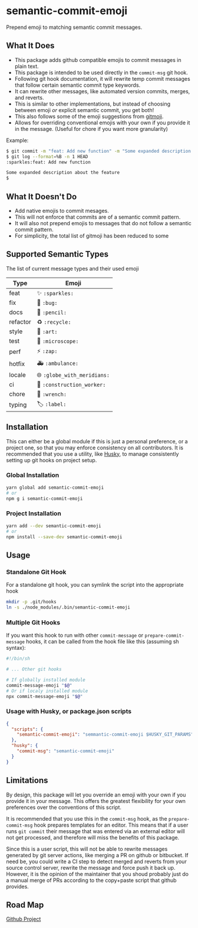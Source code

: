 # semantic-commit-emoji

Prepend emoji to matching semantic commit messages.

## What It Does

- This package adds github compatible emojis to commit messages in plain text.
- This package is intended to be used directly in the `commit-msg` git hook.
- Following git hook documentation, it will rewrite temp commit messages that follow certain semantic commit type keywords.
- It can rewrite other messages, like automated version commits, merges, and reverts.
- This is similar to other implementations, but instead of choosing between emoji _or_ explicit semantic commit, you get both!
- This also follows some of the emoji suggestions from [gitmoji](https://gitmoji.carloscuesta.me/).
- Allows for overriding conventional emojis with your own if you provide it in the message. (Useful for chore if you want more granularity)

Example:

```sh
$ git commit -m "feat: Add new function" -m "Some expanded description about the feature"
$ git log --format=%B -n 1 HEAD
:sparkles:feat: Add new function

Some expanded description about the feature
$
```

## What It Doesn't Do

- Add native emojis to commit mesages.
- This will not enforce that commits are of a semantic commit pattern.
- It will also not prepend emojis to messages that do not follow a semantic commit pattern.
- For simplicity, the total list of gitmoji has been reduced to some

## Supported Semantic Types

The list of current message types and their used emoji

| Type     | Emoji                                           |
| -------- | ----------------------------------------------- |
| feat     | :sparkles: `:sparkles:`                         |
| fix      | :bug: `:bug:`                                   |
| docs     | :pencil: `:pencil:`                             |
| refactor | :recycle: `:recycle:`                           |
| style    | :art: `:art:`                                   |
| test     | :microscope: `:microscope:`                     |
| perf     | :zap: `:zap:`                                   |
| hotfix   | :ambulance: `:ambulance:`                       |
| locale   | :globe_with_meridians: `:globe_with_meridians:` |
| ci       | :construction_worker: `:construction_worker:`   |
| chore    | :wrench: `:wrench:`                             |
| typing   | :label: `:label:`                               |

## Installation

This can either be a global module if this is just a personal preference, or a project one, so that you may enforce consistency on all contributors.
It is recommended that you use a utility, like [Husky](https://github.com/typicode/husky), to manage consistently setting up git hooks on project setup.

### Global Installation

```sh
yarn global add semantic-commit-emoji
# or
npm g i semantic-commit-emoji
```

### Project Installation

```sh
yarn add --dev semantic-commit-emoji
# or
npm install --save-dev semantic-commit-emoji
```

## Usage

### Standalone Git Hook

For a standalone git hook, you can symlink the script into the appropriate hook

```sh
mkdir -p .git/hooks
ln -s ./node_modules/.bin/semantic-commit-emoji
```

### Multiple Git Hooks

If you want this hook to run with other `commit-message` or `prepare-commit-message` hooks, it can be called from the hook file like this (assuming sh syntax):

```sh
#!/bin/sh

# ... Other git hooks

# If globally installed module
commit-message-emoji "$@"
# Or if localy installed module
npx commit-message-emoji "$@"
```

### Usage with Husky, or package.json scripts

```json
{
  "scripts": {
    "semantic-commit-emoji": "semmantic-commit-emoji $HUSKY_GIT_PARAMS"
  },
  "husky": {
    "commit-msg": "semantic-commit-emoji"
  }
}
```

## Limitations

By design, this package will let you override an emoji with your own if you provide it in your message.
This offers the greatest flexibility for your own preferences over the conventions of this script.

It is recommended that you use this in the `commit-msg` hook, as the `prepare-commit-msg` hook prepares templates for an editor.
This means that if a user runs `git commit` their message that was entered via an external editor will not get processed, and therefore will miss the benefits of this package.

Since this is a user script, this will not be able to rewrite messages generated by git server actions, like merging a PR on github or bitbucket.
If need be, you could write a CI step to detect merged and reverts from your source control server, rewrite the message and force push it back up.
However, it is the opinion of the maintainer that you shoud probably just do a manual merge of PRs according to the copy+paste script that github provides.

## Road Map

[Github Project](https://github.com/adambullmer/semantic-commit-emoji/projects/1)
